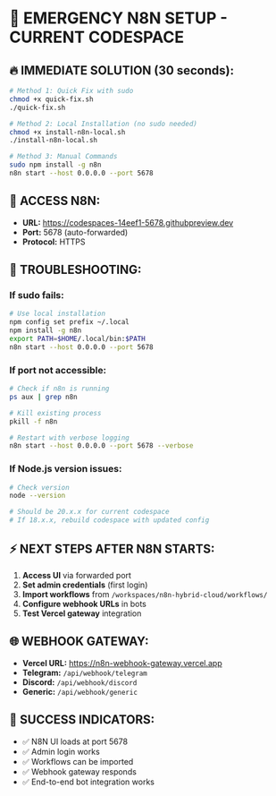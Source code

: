# 🚨 EMERGENCY N8N SETUP - CURRENT CODESPACE

## 🔥 IMMEDIATE SOLUTION (30 seconds):

```bash
# Method 1: Quick Fix with sudo
chmod +x quick-fix.sh
./quick-fix.sh
```

```bash
# Method 2: Local Installation (no sudo needed)
chmod +x install-n8n-local.sh
./install-n8n-local.sh
```

```bash
# Method 3: Manual Commands
sudo npm install -g n8n
n8n start --host 0.0.0.0 --port 5678
```

## 🎯 ACCESS N8N:
- **URL:** https://codespaces-14eef1-5678.githubpreview.dev
- **Port:** 5678 (auto-forwarded)
- **Protocol:** HTTPS

## 🔧 TROUBLESHOOTING:

### If sudo fails:
```bash
# Use local installation
npm config set prefix ~/.local
npm install -g n8n
export PATH=$HOME/.local/bin:$PATH
n8n start --host 0.0.0.0 --port 5678
```

### If port not accessible:
```bash
# Check if n8n is running
ps aux | grep n8n

# Kill existing process
pkill -f n8n

# Restart with verbose logging
n8n start --host 0.0.0.0 --port 5678 --verbose
```

### If Node.js version issues:
```bash
# Check version
node --version

# Should be 20.x.x for current codespace
# If 18.x.x, rebuild codespace with updated config
```

## ⚡ NEXT STEPS AFTER N8N STARTS:

1. **Access UI** via forwarded port
2. **Set admin credentials** (first login)
3. **Import workflows** from `/workspaces/n8n-hybrid-cloud/workflows/`
4. **Configure webhook URLs** in bots
5. **Test Vercel gateway** integration

## 🌐 WEBHOOK GATEWAY:
- **Vercel URL:** https://n8n-webhook-gateway.vercel.app
- **Telegram:** `/api/webhook/telegram`
- **Discord:** `/api/webhook/discord`
- **Generic:** `/api/webhook/generic`

## 🎉 SUCCESS INDICATORS:
- ✅ N8N UI loads at port 5678
- ✅ Admin login works
- ✅ Workflows can be imported
- ✅ Webhook gateway responds
- ✅ End-to-end bot integration works

